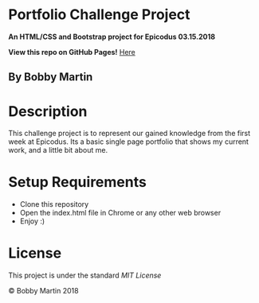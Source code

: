 # Portfolio Challenge Project
**An HTML/CSS and Bootstrap project for Epicodus 03.15.2018**

**View this repo on GitHub Pages!** [Here](http://bobbymart1n.github.io/portfolio-challenge)

## By Bobby Martin

# Description
This challenge project is to represent our gained knowledge from the first week at Epicodus. Its a basic single page portfolio that shows my current work, and a little bit about me.

# Setup Requirements
* Clone this repository
* Open the index.html file in Chrome or any other web browser
* Enjoy :)

# License
This project is under the standard _MIT License_

&copy; Bobby Martin 2018
